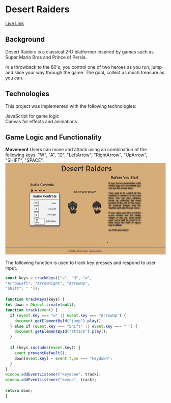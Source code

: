 # Desert Raiders

[Live Link](https://steventouba.github.io/desert_raiders/)

## Background
Desert Raiders is a classical 2-D platformer inspired by games such as Super Mario Bros and Prince of Persia. 

In a throwback to the 80's, you control one of two heroes as you run, jump and slice your way through the game. The goal, collect as much treasure as you can. 

## Technologies
This project was implemented with the following technologies:

JavaScript for game logic  
Canvas for effects and animations

## Game Logic and Functionality 

**Movement** 
  Users can move and attack using an combination of the following keys: "W", "A", "D", "LeftArrow", "RightArrow", "UpArrow", "SHIFT", "SPACE".   
  ![image](./images/movement.gif)
  
  The following function is used to track key presses and respond to user input. 
  ```javascript 
  const keys = trackKeys(["a", "d", "w",
  "ArrowLeft", "ArrowRight", "ArrowUp",
  "Shift", " "]);

function trackKeys(keys) {
  let down = Object.create(null);
  function track(event) {
    if (event.key === "w" || event.key === "ArrowUp") { 
      document.getElementById("jump").play(); 
    } else if (event.key === "Shift" || event.key === " ") { 
      document.getElementById("attack").play();
    }
    
    if (keys.includes(event.key)) {
      event.preventDefault();
      down[event.key] = event.type === "keydown";
    }
  }
  window.addEventListener("keydown", track);
  window.addEventListener("keyup", track);

  return down;
}
```
